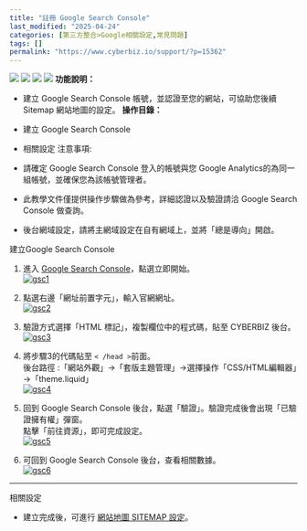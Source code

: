 ```yaml
---
title: "註冊 Google Search Console"
last_modified: "2025-04-24"
categories: [第三方整合>Google相關設定,常見問題]
tags: []
permalink: "https://www.cyberbiz.io/support/?p=15362"
---
```


![](https://www.cyberbiz.io/support/wp-content/uploads/適用站別.png)
[![](https://www.cyberbiz.io/support/wp-content/uploads/台灣站.png)](https://www.cyberbiz.io/support/?page_id=2490)
[![](https://www.cyberbiz.io/support/wp-content/uploads/北美站.png)](https://www.cyberbiz.io/support/?page_id=9206)
[![](https://www.cyberbiz.io/support/wp-content/uploads/日本站.png)](https://www.cyberbiz.io/support/?page_id=33456)
**功能說明：**  

* 建立 Google Search Console 帳號，並認證至您的網站，可協助您後續 Sitemap 網站地圖的設定。
**操作目錄：**

* 建立 Google Search Console 
* 相關設定
注意事項:  

* 請確定 Google Search Console 登入的帳號與您 Google Analytics的為同一組帳號，並確保您為該帳號管理者。
* 此教學文件僅提供操作步驟做為參考，詳細認證以及驗證請洽 Google Search Console 做查詢。
* 後台網域設定，請將主網域設定在自有網域上，並將「總是導向」開啟。

建立Google Search Console

1. 進入 [Google Search Console](https://search.google.com/search-console/about
)，點選立即開始。  
[![gsc1](https://www.cyberbiz.io/support/wp-content/uploads/Google-search-console註冊01.png)](https://www.cyberbiz.io/support/wp-content/uploads/Google-search-console註冊01.png)



2. 點選右邊「網址前置字元」，輸入官網網址。  
[![gsc2](https://www.cyberbiz.io/support/wp-content/uploads/Google-search-console註冊02.png)](https://www.cyberbiz.io/support/wp-content/uploads/Google-search-console註冊02.png)



3. 驗證方式選擇「HTML 標記」，複製欄位中的程式碼，貼至 CYBERBIZ 後台。  
[![gsc3](https://www.cyberbiz.io/support/wp-content/uploads/Google-search-console註冊03.png)](https://www.cyberbiz.io/support/wp-content/uploads/Google-search-console註冊03.png)



4. 將步驟3的代碼貼至 `< /head >`前面。  
後台路徑 :「網站外觀」→「套版主題管理」→選擇操作「CSS/HTML編輯器」→「theme.liquid」  
[![gsc4](https://www.cyberbiz.io/support/wp-content/uploads/Google-search-console註冊04.png)](https://www.cyberbiz.io/support/wp-content/uploads/Google-search-console註冊04.png)



5. 回到 Google Search Console 後台，點選「驗證」。驗證完成後會出現「已驗證擁有權」彈窗。  
點擊「前往資源」，即可完成設定。  
[![gsc5](https://www.cyberbiz.io/support/wp-content/uploads/Google-search-console註冊05.png)](https://www.cyberbiz.io/support/wp-content/uploads/Google-search-console註冊05.png)



6. 可回到 Google Search Console 後台，查看相關數據。   
[![gsc6](https://www.cyberbiz.io/support/wp-content/uploads/Google-search-console註冊06.png)](https://www.cyberbiz.io/support/wp-content/uploads/Google-search-console註冊06.png)



* * *


相關設定

* 建立完成後，可進行 [ 網站地圖 SITEMAP 設定](https://www.cyberbiz.io/support/?p=3807)。

